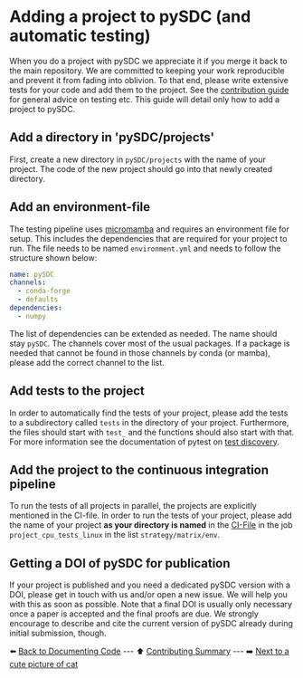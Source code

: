 # Adding a project to pySDC (and automatic testing)

When you do a project with pySDC we appreciate it if you merge it back to the main repository.
We are committed to keeping your work reproducible and prevent it from fading into oblivion.
To that end, please write extensive tests for your code and add them to the project.
See the [contribution guide](./../../CONTRIBUTING.md) for general advice on testing etc.
This guide will detail only how to add a project to pySDC.

## Add a directory in 'pySDC/projects'

First, create a new directory in `pySDC/projects` with the name of your project.
The code of the new project should go into that newly created directory.

## Add an environment-file

The testing pipeline uses [micromamba](<https://mamba.readthedocs.io/en/latest/user_guide/micromamba.html>)
and requires an environment file for setup.
This includes the dependencies that are required for your project to run.
The file needs to be named `environment.yml` and needs to follow the structure shown below:

```yaml
name: pySDC
channels:
  - conda-forge
  - defaults
dependencies:
  - numpy
```

The list of dependencies can be extended as needed.
The name should stay `pySDC`. The channels cover most of the usual packages.
If a package is needed that cannot be found in those channels by conda (or mamba),
please add the correct channel to the list.

## Add tests to the project

In order to automatically find the tests of your project, please add the tests to a subdirectory called `tests` in the directory of your project.
Furthermore, the files should start with `test_` and the functions should also start with that.
For more information see the documentation of pytest on [test discovery](<https://docs.pytest.org/en/8.2.x/explanation/goodpractices.html#tests-as-part-of-application-code>).

## Add the project to the continuous integration pipeline

To run the tests of all projects in parallel, the projects are explicitly mentioned in the CI-file.
In order to run the tests of your project, please add the name of your project **as your directory is named**
in the [CI-File](<https://github.com/Parallel-in-Time/pySDC/blob/master/.github/workflows/ci_pipeline.yml>)
in the job `project_cpu_tests_linux` in the list `strategy/matrix/env`.

## Getting a DOI of pySDC for publication

If your project is published and you need a dedicated pySDC version with a DOI, please get in touch with us and/or open a new issue.
We will help you with this as soon as possible.
Note that a final DOI is usually only necessary once a paper is accepted and the final proofs are due.
We strongly encourage to describe and cite the current version of pySDC already during initial submission, though.

:arrow_left: [Back to Documenting Code](./05_documenting_code.md) ---
:arrow_up: [Contributing Summary](./../../CONTRIBUTING.md) ---
:arrow_right: [Next to a cute picture of cat](https://www.vecteezy.com/photo/2098203-silver-tabby-cat-sitting-on-green-background)